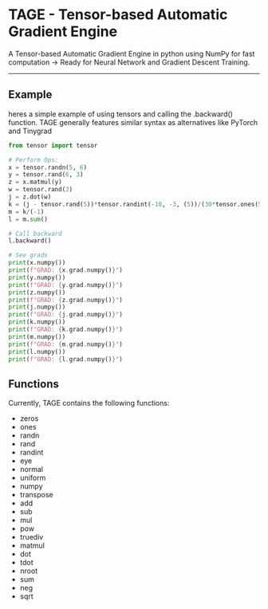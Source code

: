 # TAGE - Tensor-based Automatic Gradient Engine
A Tensor-based Automatic Gradient Engine in python using NumPy for fast computation -> Ready for Neural Network and Gradient Descent Training.
***
## Example
heres a simple example of using tensors and calling the .backward() function. TAGE generally features similar syntax as alternatives like PyTorch and Tinygrad 
```python
from tensor import tensor

# Perform Ops:
x = tensor.randn(5, 6)
y = tensor.rand(6, 3)
z = x.matmul(y)
w = tensor.rand(3)
j = z.dot(w)
k = (j - tensor.rand(5))*tensor.randint(-10, -3, (5))/(30*tensor.ones(5))
m = k/(-1)
l = m.sum()

# Call backward
l.backward()

# See grads
print(x.numpy())
print(f"GRAD: {x.grad.numpy()}")
print(y.numpy())
print(f"GRAD: {y.grad.numpy()}")
print(z.numpy())
print(f"GRAD: {z.grad.numpy()}")
print(j.numpy())
print(f"GRAD: {j.grad.numpy()}")
print(k.numpy())
print(f"GRAD: {k.grad.numpy()}")
print(m.numpy())
print(f"GRAD: {m.grad.numpy()}")
print(l.numpy())
print(f"GRAD: {l.grad.numpy()}")

```

## Functions
Currently, TAGE contains the following functions:
* zeros
* ones
* randn
* rand
* randint
* eye
* normal
* uniform
* numpy
* transpose
* add
* sub
* mul
* pow
* truediv
* matmul
* dot
* tdot
* nroot
* sum
* neg
* sqrt

